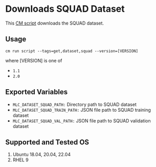 # Downloads SQUAD Dataset
This [CM script](https://github.com/mlcommons/ck/blob/master/cm/docs/specs/script.md) downloads the SQUAD dataset.

## Usage

```
cm run script --tags=get,dataset,squad --version=[VERSION]
```
where [VERSION] is one of 
* `1.1`
* `2.0`

## Exported Variables
* `MLC_DATASET_SQUAD_PATH:` Directory path to SQUAD dataset
* `MLC_DATASET_SQUAD_TRAIN_PATH:` JSON file path to SQUAD training dataset
* `MLC_DATASET_SQUAD_VAL_PATH:` JSON file path to SQUAD validation dataset

## Supported and Tested OS
1. Ubuntu 18.04, 20.04, 22.04
2. RHEL 9
